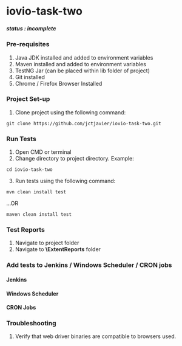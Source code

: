 # iovio-task-two
##### status : *incomplete*

### Pre-requisites
1. Java JDK installed and added to environment variables
2. Maven installed and added to environment variables
3. TestNG Jar (can be placed within lib folder of project)
4. Git installed
5. Chrome / Firefox Browser Installed

### Project Set-up

1. Clone project using the following command: 
```
git clone https://github.com/jctjavier/iovio-task-two.git
```

### Run Tests
1. Open CMD or terminal
2. Change directory to project directory.
Example:
```
cd iovio-task-two
````
3. Run tests using the following command:
```
mvn clean install test
```
...OR
```
maven clean install test
```

### Test Reports
1. Navigate to project folder
2. Navigate to **\ExtentReports** folder

### Add tests to Jenkins / Windows Scheduler / CRON jobs
#### Jenkins
#### Windows Scheduler
#### CRON Jobs

### Troubleshooting
1. Verify that web driver binaries are compatible to browsers used.
